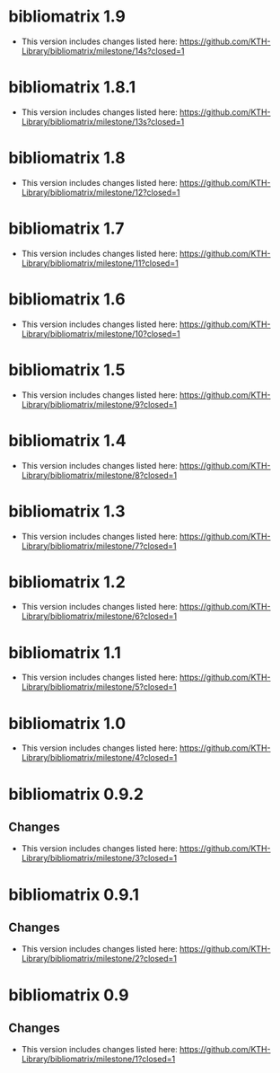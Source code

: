 # bibliomatrix 1.9

* This version includes changes listed here: <https://github.com/KTH-Library/bibliomatrix/milestone/14s?closed=1>

# bibliomatrix 1.8.1

* This version includes changes listed here: <https://github.com/KTH-Library/bibliomatrix/milestone/13s?closed=1>

# bibliomatrix 1.8

* This version includes changes listed here: <https://github.com/KTH-Library/bibliomatrix/milestone/12?closed=1>

# bibliomatrix 1.7

* This version includes changes listed here: <https://github.com/KTH-Library/bibliomatrix/milestone/11?closed=1>

# bibliomatrix 1.6

* This version includes changes listed here: <https://github.com/KTH-Library/bibliomatrix/milestone/10?closed=1>

# bibliomatrix 1.5

* This version includes changes listed here: <https://github.com/KTH-Library/bibliomatrix/milestone/9?closed=1>

# bibliomatrix 1.4

* This version includes changes listed here: <https://github.com/KTH-Library/bibliomatrix/milestone/8?closed=1>

# bibliomatrix 1.3

* This version includes changes listed here: <https://github.com/KTH-Library/bibliomatrix/milestone/7?closed=1>

# bibliomatrix 1.2

* This version includes changes listed here: <https://github.com/KTH-Library/bibliomatrix/milestone/6?closed=1>

# bibliomatrix 1.1

* This version includes changes listed here: <https://github.com/KTH-Library/bibliomatrix/milestone/5?closed=1>

# bibliomatrix 1.0

* This version includes changes listed here: <https://github.com/KTH-Library/bibliomatrix/milestone/4?closed=1>

# bibliomatrix 0.9.2

## Changes

* This version includes changes listed here: <https://github.com/KTH-Library/bibliomatrix/milestone/3?closed=1>

# bibliomatrix 0.9.1

## Changes

* This version includes changes listed here: <https://github.com/KTH-Library/bibliomatrix/milestone/2?closed=1>

# bibliomatrix 0.9

## Changes

* This version includes changes listed here: <https://github.com/KTH-Library/bibliomatrix/milestone/1?closed=1>

